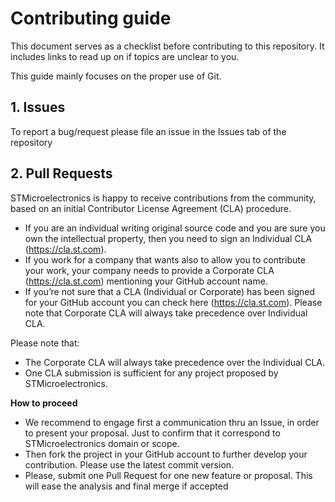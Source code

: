 # Contributing guide

This document serves as a checklist before contributing to this repository. It includes links to read up on if topics are unclear to you.

This guide mainly focuses on the proper use of Git.

## 1. Issues

To report a bug/request please file an issue in the Issues tab of the repository


## 2. Pull Requests

STMicroelectronics is happy to receive contributions from the community, based on an initial Contributor License Agreement (CLA) procedure.

* If you are an individual writing original source code and you are sure you own the intellectual property, then you need to sign an Individual CLA (https://cla.st.com).
* If you work for a company that wants also to allow you to contribute your work, your company needs to provide a Corporate CLA (https://cla.st.com) mentioning your GitHub account name.
* If you’re not sure that a CLA (Individual or Corporate) has been signed for your GitHub account you can check here (https://cla.st.com). Please note that Corporate CLA will always take precedence over Individual CLA.


Please note that:

* The Corporate CLA will always take precedence over the Individual CLA.
* One CLA submission is sufficient for any project proposed by STMicroelectronics.

__How to proceed__

* We recommend to engage first a communication thru an Issue, in order to present your proposal. Just to confirm that it correspond to STMicroelectronics domain or scope.
* Then fork the project in your GitHub account to further develop your contribution. Please use the latest commit version.
* Please, submit one Pull Request for one new feature or proposal. This will ease the analysis and final merge if accepted

